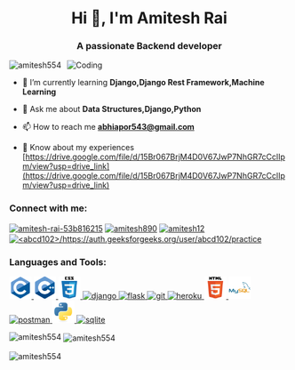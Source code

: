<h1 align="center">Hi 👋, I'm Amitesh Rai</h1>
<h3 align="center">A passionate Backend developer</h3>
<img align="right" alt="Coding" width="400" src="https://encrypted-tbn0.gstatic.com/images?q=tbn:ANd9GcTJsKZVppBhshJBN6_RHp9luylwz4eQO4I8Tg&usqp=CAU">

<p align="left"> <img src="https://komarev.com/ghpvc/?username=amitesh554&label=Profile%20views&color=0e75b6&style=flat" alt="amitesh554" /> </p>

- 🌱 I’m currently learning **Django,Django Rest Framework,Machine Learning**

- 💬 Ask me about **Data Structures,Django,Python**

- 📫 How to reach me **abhiapor543@gmail.com**

- 📄 Know about my experiences [https://drive.google.com/file/d/15Br067BrjM4D0V67JwP7NhGR7cCclIpm/view?usp=drive_link](https://drive.google.com/file/d/15Br067BrjM4D0V67JwP7NhGR7cCclIpm/view?usp=drive_link)

<h3 align="left">Connect with me:</h3>
<p align="left">
<a href="https://linkedin.com/in/amitesh-rai-53b816215" target="blank"><img align="center" src="https://raw.githubusercontent.com/rahuldkjain/github-profile-readme-generator/master/src/images/icons/Social/linked-in-alt.svg" alt="amitesh-rai-53b816215" height="30" width="40" /></a>
<a href="https://instagram.com/amitesh890" target="blank"><img align="center" src="https://raw.githubusercontent.com/rahuldkjain/github-profile-readme-generator/master/src/images/icons/Social/instagram.svg" alt="amitesh890" height="30" width="40" /></a>
<a href="https://www.leetcode.com/amitesh12" target="blank"><img align="center" src="https://raw.githubusercontent.com/rahuldkjain/github-profile-readme-generator/master/src/images/icons/Social/leet-code.svg" alt="amitesh12" height="30" width="40" /></a>
<a href="https://auth.geeksforgeeks.org/user/<abcd102>/https://auth.geeksforgeeks.org/user/abcd102/practice" target="blank"><img align="center" src="https://raw.githubusercontent.com/rahuldkjain/github-profile-readme-generator/master/src/images/icons/Social/geeks-for-geeks.svg" alt="<abcd102>/https://auth.geeksforgeeks.org/user/abcd102/practice" height="30" width="40" /></a>
</p>

<h3 align="left">Languages and Tools:</h3>
<p align="left"> <a href="https://www.cprogramming.com/" target="_blank" rel="noreferrer"> <img src="https://raw.githubusercontent.com/devicons/devicon/master/icons/c/c-original.svg" alt="c" width="40" height="40"/> </a> <a href="https://www.w3schools.com/cpp/" target="_blank" rel="noreferrer"> <img src="https://raw.githubusercontent.com/devicons/devicon/master/icons/cplusplus/cplusplus-original.svg" alt="cplusplus" width="40" height="40"/> </a> <a href="https://www.w3schools.com/css/" target="_blank" rel="noreferrer"> <img src="https://raw.githubusercontent.com/devicons/devicon/master/icons/css3/css3-original-wordmark.svg" alt="css3" width="40" height="40"/> </a> <a href="https://www.djangoproject.com/" target="_blank" rel="noreferrer"> <img src="https://cdn.worldvectorlogo.com/logos/django.svg" alt="django" width="40" height="40"/> </a> <a href="https://flask.palletsprojects.com/" target="_blank" rel="noreferrer"> <img src="https://www.vectorlogo.zone/logos/pocoo_flask/pocoo_flask-icon.svg" alt="flask" width="40" height="40"/> </a> <a href="https://git-scm.com/" target="_blank" rel="noreferrer"> <img src="https://www.vectorlogo.zone/logos/git-scm/git-scm-icon.svg" alt="git" width="40" height="40"/> </a> <a href="https://heroku.com" target="_blank" rel="noreferrer"> <img src="https://www.vectorlogo.zone/logos/heroku/heroku-icon.svg" alt="heroku" width="40" height="40"/> </a> <a href="https://www.w3.org/html/" target="_blank" rel="noreferrer"> <img src="https://raw.githubusercontent.com/devicons/devicon/master/icons/html5/html5-original-wordmark.svg" alt="html5" width="40" height="40"/> </a> <a href="https://www.mysql.com/" target="_blank" rel="noreferrer"> <img src="https://raw.githubusercontent.com/devicons/devicon/master/icons/mysql/mysql-original-wordmark.svg" alt="mysql" width="40" height="40"/> </a> <a href="https://postman.com" target="_blank" rel="noreferrer"> <img src="https://www.vectorlogo.zone/logos/getpostman/getpostman-icon.svg" alt="postman" width="40" height="40"/> </a> <a href="https://www.python.org" target="_blank" rel="noreferrer"> <img src="https://raw.githubusercontent.com/devicons/devicon/master/icons/python/python-original.svg" alt="python" width="40" height="40"/> </a> <a href="https://www.sqlite.org/" target="_blank" rel="noreferrer"> <img src="https://www.vectorlogo.zone/logos/sqlite/sqlite-icon.svg" alt="sqlite" width="40" height="40"/> </a> </p>

<p><img align="left" src="https://github-readme-stats.vercel.app/api/top-langs?username=amitesh554&show_icons=true&locale=en&layout=compact" alt="amitesh554" /></p>

<p>&nbsp;<img align="center" src="https://github-readme-stats.vercel.app/api?username=amitesh554&show_icons=true&locale=en" alt="amitesh554" /></p>

<p><img align="center" src="https://github-readme-streak-stats.herokuapp.com/?user=amitesh554&" alt="amitesh554" /></p>
